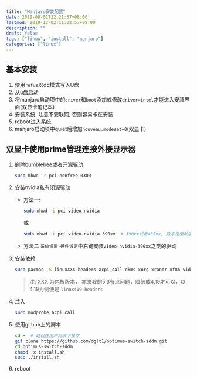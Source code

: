 ```yaml
---
title: "Manjaro安装配置"
date: 2019-08-01T22:21:57+08:00
lastmod: 2019-12-02T11:02:57+08:00
description: ""
draft: false
tags: ["linux", "install", "manjaro"]
categories: ["linux"]
---
```

## 基本安装
1. 使用`rufus`以dd模式写入U盘
2. 从u盘启动
3. 将manjaro启动项中的`driver`和`boot`添加或修改`driver=intel`才能进入安装界面(双显卡笔记本)
4. 安装系统, 注意不要联网, 否则容易卡在安装
5. reboot进入系统
6. manjaro启动项中quiet后增加`nouveau.modeset=0`(双显卡)


## 双显卡使用prime管理连接外接显示器
1. 删除bumblebee或者开源驱动
   ```bash
   sudo mhwd -r pci nonfree 0300
   ```

2. 安装nvidia私有闭源驱动
   * 方法一: 
        ```bash
        sudo mhwd -i pci video-nvidia  
        ```
        或
        
        ```bash
        sudo mhwd -i pci video-nvidia-390xx  # 390xx或者435xx, 数字是驱动版本...
        ```
   
   * 方法二
     `系统设置-硬件设定`中右键安装`video-nvidia-390xx`之类的驱动

3. 安装依赖
    ```bash
    sudo pacman -S linuxXXX-headers acpi_call-dkms xorg-xrandr xf86-video-intel git 
    ```
    > 注: XXX 为内核版本， 本来我的5.3有点问题，降级成4.19才可以，以4.19为例便是
    > `linux419-headers`                                                                                                                 

4. 注入
    ```bash
    sudo modprobe acpi_call
    ```

5. 使用github上的脚本
    ```bash
    cd ~  # 建议在用户目录下操作
    git clone https://github.com/dglt1/optimus-switch-sddm.git
    cd optimus-switch-sddm
    chmod +x install.sh
    sudo ./install.sh
    ```
6. reboot